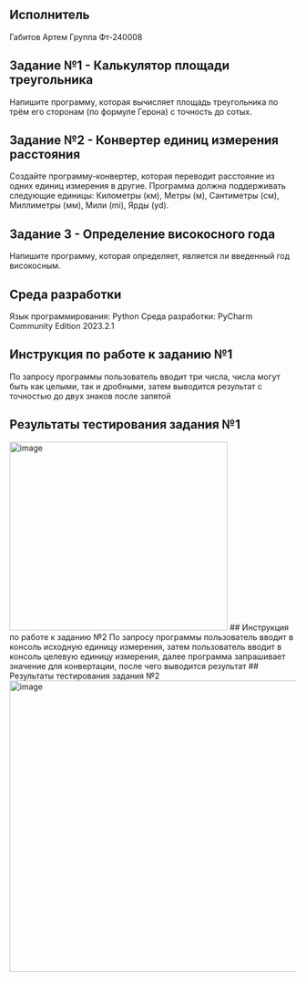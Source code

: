 ## Исполнитель
Габитов Артем
Группа Фт-240008
## Задание №1 - Калькулятор площади треугольника
Напишите программу, которая вычисляет площадь треугольника по трём его
сторонам (по формуле Герона) с точность до сотых.
## Задание №2 - Конвертер единиц измерения расстояния
Создайте программу-конвертер, которая переводит расстояние из одних
единиц измерения в другие. Программа должна поддерживать следующие
единицы: Километры (км), Метры (м), Сантиметры (см), Миллиметры (мм),
Мили (mi), Ярды (yd).
## Задание 3 - Определение високосного года
Напишите программу, которая определяет, является ли введенный год
високосным.
## Среда разработки
Язык программирования: Python
Среда разработки: PyCharm Community Edition 2023.2.1
## Инструкция по работе к заданию №1
По запросу программы пользователь вводит три числа, числа могут быть как целыми, так и дробными, затем выводится результат с точностью до двух знаков после запятой
## Результаты тестирования задания №1
<img width="383" height="331" alt="image" src="https://github.com/user-attachments/assets/28a304e0-385c-4a57-8f07-e88fe54ce84c" />
## Инструкция по работе к заданию №2
По запросу программы пользователь вводит в консоль исходную единицу измерения, затем пользователь вводит в консоль целевую единицу измерения, далее программа запрашивает значение для конвертации, после чего выводится результат
## Результаты тестирования задания №2
<img width="769" height="511" alt="image" src="https://github.com/user-attachments/assets/fa10a2db-0e35-4a6b-a8b9-a0715b83ea45" />






